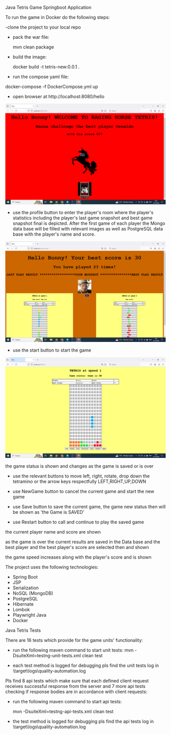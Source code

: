 Java Tetris Game Springboot Application


To run the game in Docker do the following steps:

-clone the project to your local repo 

- pack the war file: 

  mvn clean package

- build the image:

  docker build -t tetris-new:0.0.1 .

- run the compose yaml file:

docker-compose -f DockerCompose.yml up

- open browser at http://localhost:8080/hello

![](hello.png)

- use the profile button to enter the player's room where the player's statistics 
  including the player's last game snapshot and best game snapshot final is depicted.
  After the first game of each player the Mongo data base will be filled with relevant images
  as well as PostgreSQL data base with the player's name and score.

![](profile.png)

- use the start button to start the game

![](tetris.png)

the game status is shown and changes as the game is saved or is over

- use the relevant buttons to move left, right, rotate, drop down the tetramino or the arrow keys respectfully LEFT,RIGHT,UP,DOWN

- use NewGame button to cancel the current game and start the new game

- use Save button to save the current game, the game new status then will be shown as 'the Game is SAVED'

- use Restart button to call and continue to play the saved game

the current player name and score are shown

as the game is over the current results are saved in the Data base and the best player and the best player's score are selected then and shown

the game speed increases along with the player's score and is shown

The project uses the following technologies:

- Spring Boot
- JSP
- Serialization
- NoSQL (MongoDB) 
- PostgreSQL
- Hibernate 
- Lombok
- Playwright Java 
- Docker 

Java Tetris Tests

There are 16 tests which provide for the game units' functionality:

- run the following maven command to start unit tests:
  mvn -DsuiteXml=testng-unit-tests.xml clean test

- each test method is logged for debugging pls find the unit tests log in \target\logs\quality-automation.log

Pls find 8 api tests which make sure that each defined client request receives successful response 
from the server and 7 more api tests checking if response bodies are in accordance with client requests:

- run the following maven command to start api tests:

  mvn -DsuiteXml=testng-api-tests.xml clean test

- the test method is logged for debugging pls find the api tests log in \target\logs\quality-automation.log